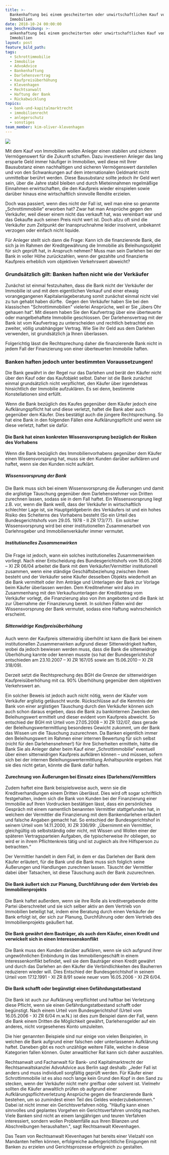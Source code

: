 ```yaml
---
title: >-
  Bankenhaftung bei einem gescheiterten oder unwirtschaftlichen Kauf von
  Immobilien
date: 2018-10-24 00:00:00
seo_beschreibung: >-
  ankenhaftung bei einem gescheiterten oder unwirtschaftlichen Kauf von
  Immobilien
layout: post
feature_bild_path:
tags:
  - Schrottimmobilie
  - Immobilie
  - AdvoAdvice
  - Bankenhaftung
  - Darlehensvertrag
  - Kaufpreisüberhöhung
  - Klevenhagen
  - Rechtsanwalt
  - Haftung der Bank
  - Rückabwicklung
topics:
  - bank-und-kapitalmarktrecht
  - immobilienrecht
  - anlegerschutz
  - sonstiges
team_member: kim-oliver-klevenhagen
---
```


![](/uploads/bank-2907728-640-1.jpg)

Mit dem Kauf von Immobilien wollen Anleger einen stabilen und sicheren Vermögenswert für die Zukunft schaffen. Dazu investieren Anleger das lang ersparte Geld immer häufiger in Immobilien, weil diese mit Ihrer Bausubstanz einen nachhaltigen und sicheren Vermögenswert darstellen und von den Schwankungen auf dem internationalen Geldmarkt nicht unmittelbar berührt werden. Diese Bausubstanz sollte jedoch ihr Geld wert sein, über die Jahre stabil bleiben und durch Mieteinnahmen regelmäßige Einnahmen erwirtschaften, die den Kaufpreis wieder einspielen sowie darüber hinaus eine wirtschaftlich sinnvolle Rendite erzielen.

Doch was passiert, wenn dies nicht der Fall ist, weil man eine so genannte „Schrottimmobilie“ erworben hat? Zwar hat man Ansprüche gegen den Verkäufer, weil dieser einem nicht das verkauft hat, was vereinbart war und das Gekaufte auch seinen Preis nicht wert ist. Doch allzu oft sind die Verkäufer zum Zeitpunkt der Inanspruchnahme leider insolvent, unbekannt verzogen oder einfach nicht liquide.

Für Anleger stellt sich dann die Frage: Kann ich die finanzierende Bank, die sich ja im Rahmen der Kreditgewährung die Immobilie als Beleihungsobjekt für sich geprüft hat, in Anspruch nehmen? Muss man sein Darlehen bei der Bank in voller Höhe zurückzahlen, wenn der gezahlte und finanzierte Kaufpreis erheblich vom objektiven Verkehrswert abweicht?

### Grundsätzlich gilt: Banken haften nicht wie der Verkäufer

Zunächst ist einmal festzuhalten, dass die Bank nicht der Verkäufer der Immobilie ist und mit dem eigentlichen Verkauf und einer etwaig vorangegangenen Kapitalanlageberatung somit zunächst einmal nicht viel zu tun gehabt haben dürfte.  Gegen den Verkäufer haben Sie bei den klassischen "Schrottimmobilien" vielerlei Ansprüche, weil er Sie „übers Ohr gehauen hat“. Mit diesem haben Sie den Kaufvertrag über eine überteuerte oder mangelbehaftete Immobilie geschlossen. Der Darlehensvertrag mit der Bank ist vom Kaufvertrag zu unterscheiden und rechtlich betrachtet ein zweiter, völlig unabhängiger Vertrag. Wie Sie ihr Geld aus dem Darlehen verwenden, ist grundsätzlich ja Ihnen überlassen.

Folgerichtig lässt die Rechtsprechung daher die finanzierende Bank nicht in jedem Fall der Finanzierung von einer überteuerten Immobilie haften.

### Banken haften jedoch unter bestimmten Voraussetzungen!

Die Bank gewährt in der Regel nur das Darlehen und berät den Käufer nicht über den Kauf oder das Kaufobjekt selbst. Daher ist die Bank zunächst einmal grundsätzlich nicht verpflichtet, den Käufer über irgendetwas hinsichtlich der Immobilie aufzuklären. Es sei denn, bestimmte Konstellationen sind erfüllt.

Wenn die Bank bezüglich des Kaufes gegenüber dem Käufer jedoch eine Aufklärungspflicht hat und diese verletzt, haftet die Bank aber auch gegenüber dem Käufer. Dies bestätigt auch die jüngere Rechtsprechung. So hat eine Bank in den folgenden Fällen eine Aufklärungspflicht und wenn sie diese verletzt, haftet sie dafür.

#### Die Bank hat einen konkreten Wissensvorsprung bezüglich der Risiken des Vorhabens

Wenn die Bank bezüglich des Immobilienvorhabens gegenüber dem Käufer einen Wissensvorsprung hat, muss sie den Kunden darüber aufklären und haftet, wenn sie den Kunden nicht aufklärt.

##### Wissensvorsprung der Bank

Die Bank muss sich bei einem Wissensvorsprung die Äußerungen und damit die arglistige Täuschung gegenüber dem Darlehensnehmer von Dritten zurechnen lassen, sodass sie in dem Fall haftet. Ein Wissensvorsprung liegt z.B. vor, wenn die Bank weiß, dass der Verkäufer in wirtschaftlich schlechter Lage ist, sie Hauptgeldgeberin des Verkäufers ist und ein hohes Risiko des Scheiterns des Vorhabens besteht (So ein Urteil des Bundesgerichtshofs vom 29.05. 1978 - II ZR 173/77).  Ein solcher Wissensvorsprung wird bei einer institutionellen Zusammenarbeit von Darlehnsgeber und Immobilienverkäufer immer vermutet.

##### Institutionelles Zusammenwirken

Die Frage ist jedoch, wann ein solches institutionelles Zusammenwirken vorliegt. Nach einer Entscheidung des Bundesgerichtshofs vom 16.05.2006 – XI ZR 06/04 arbeitet die Bank mit dem Verkäufer/Vermittler institutionell zusammen, wenn eine ständige Geschäftsbeziehung zwischen ihnen besteht und der Verkäufer seine Käufer desselben Objekts wiederholt an die Bank vermittelt oder ihm Anträge und Unterlagen der Bank zur Vorlage beim Käufer überlassen werden. Dem Kreditnehmer wird also im Zusammenhang mit den Verkaufsunterlagen der Kreditantrag vom Verkäufer vorlegt, die Finanzierung also von ihm angeboten und die Bank ist zur Übernahme der Finanzierung bereit. In solchen Fällen wird der Wissensvorsprung der Bank vermutet, sodass eine Haftung wahrscheinlich erscheint.

##### Sittenwidrige Kaufpreisüberhöhung

Auch wenn der Kaufpreis sittenwidrig überhöht ist kann die Bank bei einem institutionellen Zusammenwirken aufgrund dieser Sittenwidrigkeit haften, wobei da jedoch bewiesen werden muss, dass die Bank die sittenwidrige Überhöhung kannte oder kennen musste (so hat der Bundesgerichtshof entschieden am 23.10.2007 – XI ZR 167/05 sowie am 15.06.2010 – XI ZR 318/09).

Derzeit setzt die Rechtsprechung des BGH die Grenze der sittenwidrigen Kaufpreisüberhöhung mit ca. 90% Überhöhung gegenüber dem objektiven Verkehrswert an.

Ein solcher Beweis ist jedoch auch nicht nötig, wenn der Käufer vom Verkäufer arglistig getäuscht wurde. Rückschlüsse auf die Kenntnis der Bank von einer arglistigen Täuschung durch den Verkäufer können sich auch schon daraus ergeben, dass die Bank zu bankinternen Zwecken den Beleihungswert ermittelt und dieser evident vom Kaufpreis abweicht. So entschied der BGH mit Urteil vom 27.05.2008 – XI ZR 132/07, dass gerade der Beleihungswertermittlung besonderes Gewicht zukommt, um der Bank das Wissen um die Täuschung zuzurechnen. Da Banken eigentlich immer den Beleihungswert im Rahmen einer internen Bewertung für sich selbst (nicht für den Darlehensnehmer!) für ihre Sicherheiten ermitteln, hätte die Bank Sie als Anleger daher beim Kauf einer „Schrottimmobilie“ eventuell über einen sittenwidrigen Kaufpreis aufklären können – und müssen, sofern sich bei der internen Beleihungswertermittlung Anhaltspunkte ergeben. Hat sie dies nicht getan, könnte die Bank dafür haften.

#### Zurechnung von Äußerungen bei Einsatz eines (Darlehens)Vermittlers

Zudem haftet eine Bank beispielsweise auch, wenn sie die Kreditverhandlungen einem Dritten überlässt. Dies wird oft sogar schriftlich festgehalten, indem sich die Bank von Kunden bei der Finanzierung einer Immobilie auf Ihren Vordrucken bestätigen lässt, dass ein persönliches Gespräch mit einem namentlich benannten Vermittler stattgefunden hat, in welchem der Vermittler die Finanzierung mit dem Bankendarlehen erläutert und falsche Angaben gemacht hat. So entschied der Bundesgerichtshof in seinem Urteil vom 14.11.2000, XI ZR 336/99: „Übernimmt ein Vermittler, gleichgültig ob selbstständig oder nicht, mit Wissen und Wollen einer der späteren Vertragsparteien Aufgaben, die typischerweise ihr obliegen, so wird er in ihrem Pflichtenkreis tätig und ist zugleich als ihre Hilfsperson zu betrachten.“

Der Vermittler handelt in dem Fall, in dem er das Darlehen der Bank dem Käufer erläutert, für die Bank und die Bank muss sich folglich seine Äußerungen und Handlungen zurechnen lassen. Täuscht der Vermittler dabei über Tatsachen, ist diese Täuschung auch der Bank zuzurechnen.

#### Die Bank äußert sich zur Planung, Durchführung oder dem Vertrieb des Immobilienprojekts

Die Bank haftet außerdem, wenn sie ihre Rolle als kreditvergebende dritte Partei überschreitet und sie sich selber aktiv an dem Vertrieb von Immobilien beteiligt hat, indem eine Beratung durch einen Verkäufer der Bank erfolgt ist, der sich zur Planung, Durchführung oder dem Vertrieb des Immobilienprojekts geäußert hat.

#### Die Bank gewährt dem Bauträger, als auch dem Käufer, einen Kredit und verwickelt sich in einen Interessenskonflikt

Die Bank muss den Kunden darüber aufklären, wenn sie sich aufgrund ihrer ungewöhnlichen Einbindung in das Immobiliengeschäft in einem Interessenkonflikt befindet, weil sie dem Bauträger einen Kredit gewährt und durch das Darlehen an den Käufer die Verbindlichkeiten des Bauherren reduzieren wieder will. Dies Entschied der Bundesgerichtshof in seinem Urteil vom 17.12.1991 - XI ZR 8/91 sowie neuer vom 16.05.2006 - XI ZR 6/04.

#### Die Bank schafft oder begünstigt einen Gefährdungstatbestand

Die Bank ist auch zur Aufklärung verpflichtet und haftbar bei Verletzung diese Pflicht, wenn sie einen Gefährdungstatbestand schafft oder begünstigt. Nach einem Urteil vom Bundesgerichtshof (Urteil vom 16.05.2006 - XI ZR 6/04 m.w.N.) ist dies zum Beispiel dann der Fall, wenn die Bank einem Dritten die Möglichkeit gewährt, Darlehensgelder auf ein anderes, nicht vorgesehenes Konto umzuleiten.

Die hier genannten Beispiele sind nur einige von vielen Beispielen, in welchen die Bank aufgrund einer falschen oder unterlassenen Aufklärung haftet. Daneben gibt es noch unzählige weitere Fälle, welche in diese Kategorien fallen können. Guter anwaltlicher Rat kann sich daher auszahlen.

Rechtsanwalt und Fachanwalt für Bank- und Kapitalmarktrecht der Rechtsanwaltskanzlei AdvoAdvice aus Berlin sagt deshalb: „Jeder Fall ist anders und muss individuell sorgfältig geprüft werden. Für Käufer einer Schrottimmobilie ist es also noch lange kein Grund den Kopf in den Sand zu stecken, wenn der Verkäufer nicht mehr greifbar oder solvent ist. Vielmehr sollten die Käufer anwaltlich prüfen ob aufgrund einer Aufklärungspflichtverletzung Ansprüche gegen die finanzierende Bank bestehen, um so zumindest einen Teil des Geldes wiederzubekommen.“ Dabei ist nicht immer ein Gerichtsverfahren nötig. "Häufig kann einen sinnvolles und geplantes Vorgehen ein Gerichtsverfahren unnötig machen. Viele Banken sind nicht an einem langjährigen und teuren Verfahren interessiert, sondern wollen Problemfälle aus Ihren Bilanzen und Abschreibungen heraushalten.", sagt Rechtsanwalt Klevenhagen.  

Das Team von Rechtsanwalt Klevenhagen hat bereits einer Vielzahl von Mandanten helfen können, erfolgreiche außergerichtliche Einigungen mit Banken zu erzielen und Gerichtsprozesse erfolgreich zu gestalten.